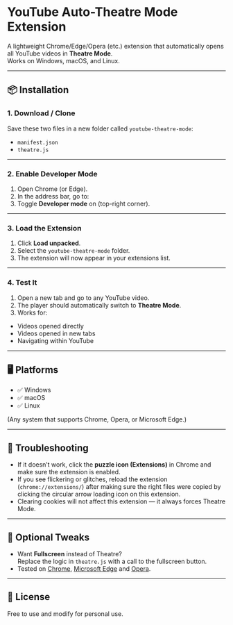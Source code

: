 # YouTube Auto-Theatre Mode Extension

A lightweight Chrome/Edge/Opera (etc.) extension that automatically opens all YouTube videos in **Theatre Mode**.  
Works on Windows, macOS, and Linux.

---

## 📦 Installation

### 1. Download / Clone
Save these two files in a new folder called `youtube-theatre-mode`:

- `manifest.json`
- `theatre.js`

---

### 2. Enable Developer Mode
1. Open Chrome (or Edge).
2. In the address bar, go to:
3. Toggle **Developer mode** on (top-right corner).

---

### 3. Load the Extension
1. Click **Load unpacked**.
2. Select the `youtube-theatre-mode` folder.
3. The extension will now appear in your extensions list.

---

### 4. Test It
1. Open a new tab and go to any YouTube video.
2. The player should automatically switch to **Theatre Mode**.
3. Works for:
- Videos opened directly
- Videos opened in new tabs
- Navigating within YouTube

---

## 🖥️ Platforms

- ✅ Windows
- ✅ macOS
- ✅ Linux

(Any system that supports Chrome, Opera, or Microsoft Edge.)

---

## 🔧 Troubleshooting
- If it doesn’t work, click the **puzzle icon (Extensions)** in Chrome and make sure the extension is enabled.
- If you see flickering or glitches, reload the extension (`chrome://extensions/`) after making sure the right files were copied by clicking the circular arrow loading icon on this extension.
- Clearing cookies will not affect this extension — it always forces Theatre Mode.

---

## 🚀 Optional Tweaks
- Want **Fullscreen** instead of Theatre?  
Replace the logic in `theatre.js` with a call to the fullscreen button.  
- Tested on [Chrome](https://www.google.com/chrome/), [Microsoft Edge](https://www.microsoft.com/edge) and [Opera](https://www.opera.com/opera).

---

## 📝 License
Free to use and modify for personal use.
